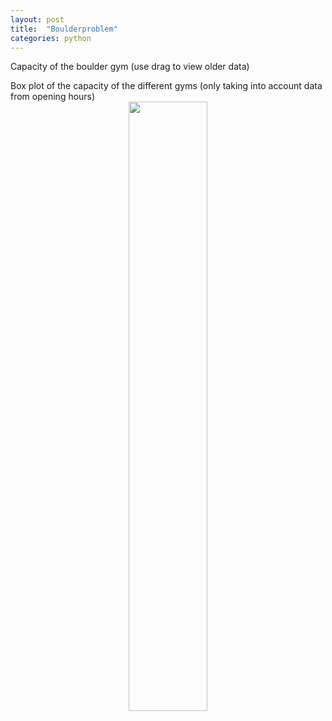 ```yaml
---
layout: post
title:  "Boulderproblem"
categories: python
---
```


<script src="/assets/js/jquery-3.6.0.min.js"></script> 
<script> 
$(function(){
$("#includedContent").load("https://www.thismustbetheplace.casa/can-i-boulder.html"); 
});
</script> 

Capacity of the boulder gym (use drag to view older data)
<div align="middle" style="width: 100%; padding-right: 3%;" id="includedContent"></div>
Box plot of the capacity of the different gyms (only taking into account data from opening hours)
<div align="middle"><img src="https://www.thismustbetheplace.casa/boulderbox.png" width="50%"/></div>
